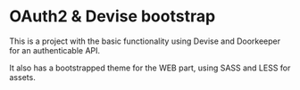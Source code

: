 OAuth2 & Devise bootstrap
=========================

This is a project with the basic functionality using Devise and Doorkeeper for an authenticable API. 

It also has a bootstrapped theme for the WEB part, using SASS and LESS for assets.